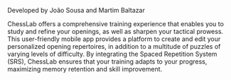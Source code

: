 Developed by João Sousa and Martim Baltazar

ChessLab offers a comprehensive training experience that enables you to study and refine your openings, as well as sharpen your tactical prowess. This user-friendly mobile app provides a platform to create and edit your personalized opening repertoires, in addition to a multitude of puzzles of varying levels of difficulty. By integrating the Spaced Repetition System (SRS), ChessLab ensures that your training adapts to your progress, maximizing memory retention and skill improvement.

